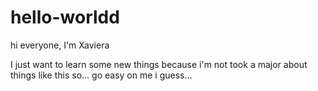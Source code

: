 # hello-worldd
hi everyone, I'm Xaviera

I just want to learn some new things because i'm not took a major about things like this
so... go easy on me i guess...
